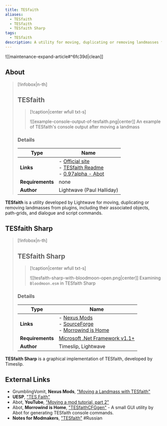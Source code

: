 ```yaml
---
title: TESfaith
aliases:
  - TESfaith
  - TESfaith
  - TESfaith Sharp
tags:
  - TESfaith
description: A utility for moving, duplicating or removing landmasses from plugins, including their associated objects, path-grids, and dialogue and script commands.
---
```


![[maintenance-expand-article#^6fc39d|clean]]

## About

> [!infobox|n-th]
> 
> ## TESfaith
> 
> > [!caption|center wfull txt-s]
> > 
> > ![[example-console-output-of-tesfaith.png|center]]
> > An example of TESfaith's console output after moving a landmass
> 
> ### Details
> 
> | Type | Name |
> | --- | --- |
> | **Links** | - [Official site](http://projectmanager.f2s.com/morrowind/TESfaith.html)<br>- [TESfaith Readme](http://projectmanager.f2s.com/morrowind/TESfaith-Readme.html)<br>- [0.97alpha - Abot](https://abitoftaste.altervista.org/morrowind/index.php?option=weblinks&catid=53&Itemid=2&-Morrowind-modding-tools) |
> | **Requirements** | none |
> | **Author** | Lightwave (Paul Halliday) |

**TESfaith** is a utility developed by Lightwave for moving, duplicating or removing landmasses from plugins, including their associated objects, path-grids, and dialogue and script commands.

## TESfaith Sharp

> [!infobox|n-th]
> 
> ## TESfaith Sharp
> 
> > [!caption|center wfull txt-s]
> > 
> > ![[tesfaith-sharp-with-bloodmoon-open.png|center]]
> > Examining `Bloodmoon.esm` in TESfaith Sharp
> 
> ### Details
> 
> | Type | Name |
> | --- | --- |
> | **Links** | - [Nexus Mods](https://www.nexusmods.com/morrowind/mods/43577)<br>- [SourceForge](https://timeslip.users.sourceforge.net/morrow.html)<br>- [Morrowind is Home](https://abitoftaste.altervista.org/morrowind/index.php?option=weblinks&catid=53&Itemid=2&-Morrowind-modding-tools) |
> | **Requirements** | [Microsoft .Net Framework v1.1+](https://dotnet.microsoft.com/en-us/download/dotnet-framework) |
> | **Author** | Timeslip, Lightwave |

**TESfaith Sharp** is a graphical implementation of TESfaith, developed by Timeslip.

## External Links

- GrumblingVomit, **Nexus Mods**, ["Moving a Landmass with TESfaith"](https://www.nexusmods.com/morrowind/mods/53004)
- **UESP**, ["TES Faith"](https://en.uesp.net/wiki/Morrowind_Mod:TES_Faith)
- Abot, **YouTube**, ["Moving a mod tutorial, part 2"](https://www.youtube.com/live/qIuG7HYuqr4)
- Abot, **Morrowind is Home**, ["TESfaithCFGgen"](https://abitoftaste.altervista.org/morrowind/index.php?option=downloads&task=info&id=25&Itemid=50&-TESfaithCFGgen) - A small GUI utility by Abot for generating TESfaith console commands.
- **Notes for Modmakers**, ["TESfaith"](https://morrowind-nif.github.io/Notes_EN/module_2_7_2_2_3_9.htm?ms=EgAAAAACAAAAAAAQAAAAAAAAAAAAAAJQCCA%3D&st=MA%3D%3D&sct=NjEuMzYzNjM2MDE2ODQ1Nw%3D%3D&mw=MjU2) #Russian 